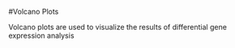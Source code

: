 #Volcano Plots



Volcano plots are used to visualize the results of differential gene expression analysis
